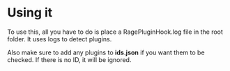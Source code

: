 # Using it

To use this, all you have to do is place a RagePluginHook.log file in the root folder. It uses logs to detect plugins.

Also make sure to add any plugins to **ids.json** if you want them to be checked. If there is no ID, it will be ignored.
